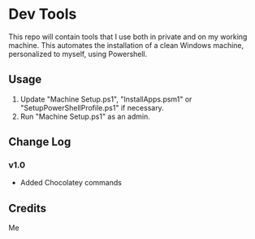 # Dev Tools

This repo will contain tools that I use both in private and on my working machine.
This automates the installation of a clean Windows machine, personalized to myself, using Powershell.

## Usage

1. Update "Machine Setup.ps1", "InstallApps.psm1" or "SetupPowerShellProfile.ps1" if necessary.
2. Run "Machine Setup.ps1" as an admin.

## Change Log

### v1.0
- Added Chocolatey commands

## Credits

Me